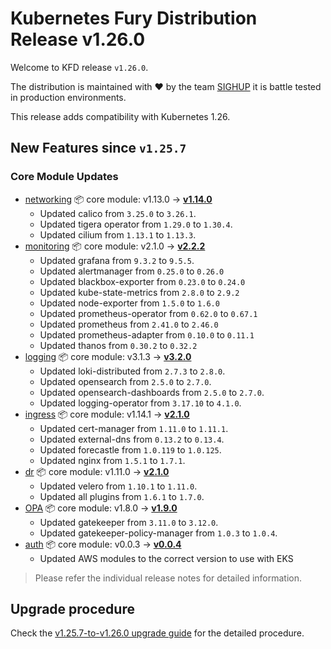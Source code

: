 # Kubernetes Fury Distribution Release v1.26.0

Welcome to KFD release `v1.26.0`.

The distribution is maintained with ❤️ by the team [SIGHUP](https://sighup.io/) it is battle tested in production environments.

This release adds compatibility with Kubernetes 1.26.

## New Features since `v1.25.7`

### Core Module Updates

- [networking](https://github.com/sighupio/fury-kubernetes-networking) 📦 core module: v1.13.0 -> [**v1.14.0**](https://github.com/sighupio/fury-kubernetes-networking/releases/tag/v1.14.0)
  - Updated calico from `3.25.0` to `3.26.1`.
  - Updated tigera operator from `1.29.0` to `1.30.4`.
  - Updated cilium from `1.13.1` to `1.13.3`.
- [monitoring](https://github.com/sighupio/fury-kubernetes-monitoring) 📦 core module: v2.1.0 -> [**v2.2.2**](https://github.com/sighupio/fury-kubernetes-monitoring/releases/tag/v2.2.2)
  - Updated grafana from `9.3.2` to `9.5.5`.
  - Updated alertmanager from `0.25.0` to `0.26.0`
  - Updated blackbox-exporter from `0.23.0` to `0.24.0`
  - Updated kube-state-metrics from `2.8.0` to `2.9.2`
  - Updated node-exporter from `1.5.0` to `1.6.0`
  - Updated prometheus-operator from `0.62.0` to `0.67.1`
  - Updated prometheus from `2.41.0` to `2.46.0`
  - Updated prometheus-adapter from `0.10.0` to `0.11.1`
  - Updated thanos from `0.30.2` to `0.32.2`
- [logging](https://github.com/sighupio/fury-kubernetes-logging) 📦 core module: v3.1.3 -> [**v3.2.0**](https://github.com/sighupio/fury-kubernetes-logging/releases/tag/v3.2.0)
  - Updated loki-distributed from `2.7.3` to `2.8.0`.
  - Updated opensearch from `2.5.0` to `2.7.0`.
  - Updated opensearch-dashboards from `2.5.0` to `2.7.0`.
  - Updated logging-operator from `3.17.10` to `4.1.0`.
- [ingress](https://github.com/sighupio/fury-kubernetes-ingress) 📦 core module: v1.14.1 -> [**v2.1.0**](https://github.com/sighupio/fury-kubernetes-ingress/releases/tag/v2.1.0)
  - Updated cert-manager from `1.11.0` to `1.11.1`.
  - Updated external-dns from `0.13.2` to `0.13.4`.
  - Updated forecastle from `1.0.119` to `1.0.125`.
  - Updated nginx from `1.5.1` to `1.7.1`.
- [dr](https://github.com/sighupio/fury-kubernetes-dr) 📦 core module: v1.11.0 -> [**v2.1.0**](https://github.com/sighupio/fury-kubernetes-dr/releases/tag/v2.1.0)
  - Updated velero from `1.10.1` to `1.11.0`.
  - Updated all plugins from `1.6.1` to `1.7.0`.
- [OPA](https://github.com/sighupio/fury-kubernetes-opa) 📦 core module: v1.8.0 -> [**v1.9.0**](https://github.com/sighupio/fury-kubernetes-opa/releases/tag/v1.9.0)
  - Updated gatekeeper from `3.11.0` to `3.12.0`.
  - Updated gatekeeper-policy-manager from `1.0.3` to `1.0.4`.
- [auth](https://github.com/sighupio/fury-kubernetes-auth) 📦 core module: v0.0.3 -> [**v0.0.4**](https://github.com/sighupio/fury-kubernetes-auth/releases/tag/v0.0.4)
  - Updated AWS modules to the correct version to use with EKS
  
> Please refer the individual release notes for detailed information.

## Upgrade procedure

Check the [v1.25.7-to-v1.26.0 upgrade guide](../upgrades/v1.25.7-to-v1.26.0.md) for the detailed procedure.
